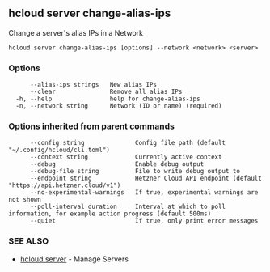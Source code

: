 ## hcloud server change-alias-ips

Change a server's alias IPs in a Network

```
hcloud server change-alias-ips [options] --network <network> <server>
```

### Options

```
      --alias-ips strings   New alias IPs
      --clear               Remove all alias IPs
  -h, --help                help for change-alias-ips
  -n, --network string      Network (ID or name) (required)
```

### Options inherited from parent commands

```
      --config string              Config file path (default "~/.config/hcloud/cli.toml")
      --context string             Currently active context
      --debug                      Enable debug output
      --debug-file string          File to write debug output to
      --endpoint string            Hetzner Cloud API endpoint (default "https://api.hetzner.cloud/v1")
      --no-experimental-warnings   If true, experimental warnings are not shown
      --poll-interval duration     Interval at which to poll information, for example action progress (default 500ms)
      --quiet                      If true, only print error messages
```

### SEE ALSO

* [hcloud server](hcloud_server.md)	 - Manage Servers
